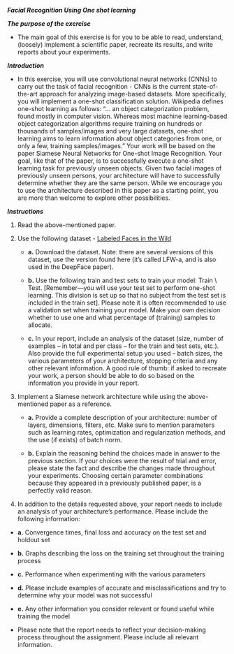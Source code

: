 ***Facial Recognition Using One shot learning***

***The purpose of the exercise***

- The main goal of this exercise is for you to be able to read, understand, (loosely) implement a scientific paper, recreate its results, and write reports about your experiments.

***Introduction***

- In this exercise, you will use convolutional neural networks (CNNs) to carry out the task of facial recognition - CNNs is the current state-of-the-art approach for analyzing image-based datasets. More specifically, you will implement a one-shot classification solution. Wikipedia defines one-shot learning as follows:
“… an object categorization problem, found mostly in computer vision. Whereas most machine learning-based object categorization algorithms require training on hundreds or thousands of samples/images and very large datasets, one-shot learning aims to learn information about object categories from one, or only a few, training samples/images.”
Your work will be based on the paper Siamese Neural Networks for One-shot Image Recognition. Your goal, like that of the paper, is to successfully execute a one-shot learning task for previously unseen objects. Given two facial images of previously unseen persons, your architecture will have to successfully determine whether they are the same person. While we encourage you to use the architecture described in this paper as a starting point, you are more than welcome to explore other possibilities.

***Instructions***
1. Read the above-mentioned paper.

2. Use the following dataset - [Labeled Faces in the Wild](http://vis-www.cs.umass.edu/lfw/index.html)

   - **a.** Download the dataset. 
        Note: there are several versions of this dataset, use the version found here (it’s called LFW-a, and is also used in the DeepFace paper). 

   - **b.** Use the following train and test sets to train your model: Train \ Test. [Remember—you will use your test set to perform one-shot learning. 
   This division is set up so that no subject from the test set is included in the train set]. 
   Please note it is often recommended to use a validation set when training your model. Make your own decision whether to use one and what percentage of (training) samples to allocate.

   - **c.** In your report, include an analysis of the dataset (size, number of examples – in total and per class – for the train and test sets, etc.). 
    Also provide the full experimental setup you used – batch sizes, the various parameters of your architecture, stopping criteria and any other relevant information. 
    A good rule of thumb: if asked to recreate your work, a person should be able to do so based on the information you provide in your report.

3. Implement a Siamese network architecture while using the above-mentioned paper as a reference.

    - **a.** Provide a complete description of your architecture: number of layers, dimensions, filters, etc. Make sure to mention parameters such as learning rates, optimization and regularization methods, and the use (if exists) of batch norm.

    - **b.** Explain the reasoning behind the choices made in answer to the previous section. If your choices were the result of trial and error, please state the fact and describe the changes made throughout your experiments. 
      Choosing certain parameter combinations because they appeared in a previously published paper, is a perfectly valid reason. 

4. In addition to the details requested above, your report needs to include an analysis of your architecture’s performance. 
Please include the following information:
  - **a.** Convergence times, final loss and accuracy on the test set and holdout set
  - **b.** Graphs describing the loss on the training set throughout the training process
  - **c.** Performance when experimenting with the various parameters
  - **d.** Please include examples of accurate and misclassifications and try to determine why your model was not successful
  - **e.** Any other information you consider relevant or found useful while training the model

- Please note that the report needs to reflect your decision-making process throughout the assignment. Please include all relevant information.
